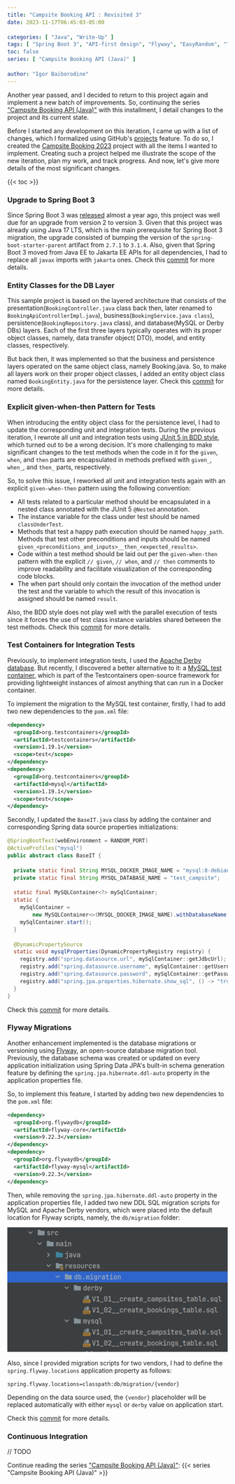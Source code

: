 ```yaml
---
title: "Campsite Booking API : Revisited 3"
date: 2023-11-17T06:45:03-05:00

categories: [ "Java", "Write-Up" ]
tags: [ "Spring Boot 3", "API-first design", "Flyway", "EasyRandom", "Test Containers" ]
toc: false
series: [ "Campsite Booking API (Java)" ]

author: "Igor Baiborodine"
---
```


Another year passed, and I decided to return to this project again and implement a new batch of
improvements. So, continuing the
series ["Campsite Booking API (Java)"](/series/campsite-booking-api-java/) with this installment, I
detail changes to the project and its current state.

<!--more-->

Before I started any development on this iteration, I came up with a list of changes, which I
formalized using
GitHub's [projects](https://docs.github.com/en/issues/planning-and-tracking-with-projects/learning-about-projects/about-projects)
feature. To do so, I created
the [Campsite Booking 2023](https://github.com/users/igor-baiborodine/projects/1/views/1) project
with all the items I wanted to implement. Creating such a project helped me illustrate the scope of
the new iteration, plan my work, and track progress. And now, let's give more details of the most
significant changes.

{{< toc >}}

### Upgrade to Spring Boot 3

Since Spring Boot 3
was [released](https://github.com/spring-projects/spring-boot/wiki/Spring-Boot-3.0-Release-Notes)
almost a year ago, this project was well due for an upgrade from version 2 to version 3. Given that
this project was already using Java 17 LTS, which is the main prerequisite for Spring Boot 3
migration, the upgrade consisted of bumping the version of the `spring-boot-starter-parent` artifact
from `2.7.1` to `3.1.4`. Also, given that Spring Boot 3 moved from Java EE to Jakarta EE APIs for
all dependencies, I had to replace all `javax` imports with `jakarta` ones. Check
this [commit](https://github.com/igor-baiborodine/campsite-booking/commit/c55811131fc34928e084f77e72ae0570e972d882)
for more details.

### Entity Classes for the DB Layer

This sample project is based on the layered architecture that consists of the
presentation(`BookingController.java` class back then, later renamed
to `BookingApiControllerImpl.java`), business(`BookingService.java class`),
persistence(`BookingRepository.java` class), and database(MySQL or Derby DBs) layers. Each of the
first three layers typically operates with its proper object classes, namely, data transfer object(
DTO), model, and entity classes, respectively.

But back then, it was implemented so that the business and persistence layers operated on the same
object class, namely Booking.java. So, to make all layers work on their proper object classes, I
added an entity object class named `BookingEntity.java` for the persistence layer. Check
this [commit](https://github.com/igor-baiborodine/campsite-booking/commit/e2b91df8666561aaab933a936aa2e2ff93e7bdb1)
for more details.

### Explicit given-when-then Pattern for Tests

When introducing the entity object class for the persistence level, I had to update the
corresponding unit and integration tests. During the previous iteration, I rewrote all unit and
integration tests
using [JUnit 5 in BDD style](https://www.kiroule.com/article/campsite-booking-api-revisited-2/#tests-with-junit-5-in-bdd-style),
which turned out to be a wrong decision. It's more challenging to make significant changes to the
test methods when the code in it for the `given`, `when`, and `then` parts are encapsulated in
methods prefixed with `given_`, `when_`, and `then_` parts, respectively.

So, to solve this issue, I reworked all unit and integration tests again with an
explicit `given-when-then` pattern using the following convention:

* All tests related to a particular method should be encapsulated in a nested class annotated with
  the JUnit 5 `@Nested` annotation.
* The instance variable for the class under test should be named `classUnderTest`.
* Methods that test a happy path execution should be named `happy_path`. Methods that test other
  preconditions and inputs should be
  named `given_<preconditions_and_inputs>__then_<expected_results>`.
* Code within a test method should be laid out per the `given-when-then` pattern with the
  explicit `// given`, `// when`, and `// then` comments to improve readability and facilitate
  visualization of the corresponding code blocks.
* The when part should only contain the invocation of the method under the test and the variable to
  which the result of this invocation is assigned should be named `result`.

Also, the BDD style does not play well with the parallel execution of tests since it forces the use
of test class instance variables shared between the test methods. Check
this [commit](https://github.com/igor-baiborodine/campsite-booking/commit/579b4a74ab91159c2ef85d240d1d7007373a8f0f#diff-90ccdaedf224b4323b0c4c71c7d43a589ad486af9415e4a07d389763ca3d8a69)
for more details.

### Test Containers for Integration Tests

Previously, to implement integration tests, I used
the [Apache Derby database](https://db.apache.org/derby/). But recently, I discovered a
better alternative to it: a [MySQL test container](https://testcontainers.com/modules/mysql/), which
is part of the Testcontainers open-source framework for providing lightweight instances of almost
anything that can run in a Docker container.

To implement the migration to the MySQL test container, firstly, I had to add two new dependencies
to the `pom.xml` file:

```xml
<dependency>
  <groupId>org.testcontainers</groupId>
  <artifactId>testcontainers</artifactId>
  <version>1.19.1</version>
  <scope>test</scope>
</dependency>
<dependency>
  <groupId>org.testcontainers</groupId>
  <artifactId>mysql</artifactId>
  <version>1.19.1</version>
  <scope>test</scope>
</dependency>
```

Secondly, I updated the `BaseIT.java` class by adding the container and corresponding Spring data
source properties initializations:

```java
@SpringBootTest(webEnvironment = RANDOM_PORT)
@ActiveProfiles("mysql")
public abstract class BaseIT {

  private static final String MYSQL_DOCKER_IMAGE_NAME = "mysql:8-debian";
  private static final String MYSQL_DATABASE_NAME = "test_campsite";

  static final MySQLContainer<?> mySqlContainer;
  static {
    mySqlContainer =
        new MySQLContainer<>(MYSQL_DOCKER_IMAGE_NAME).withDatabaseName(MYSQL_DATABASE_NAME);
    mySqlContainer.start();
  }

  @DynamicPropertySource
  static void mysqlProperties(DynamicPropertyRegistry registry) {
    registry.add("spring.datasource.url", mySqlContainer::getJdbcUrl);
    registry.add("spring.datasource.username", mySqlContainer::getUsername);
    registry.add("spring.datasource.password", mySqlContainer::getPassword);
    registry.add("spring.jpa.properties.hibernate.show_sql", () -> "true");
  }
}
```

Check
this [commit](https://github.com/igor-baiborodine/campsite-booking/commit/d56c4407a360f68e342e479dc2f41d315bb131ae)
for more details.

### Flyway Migrations

Another enhancement implemented is the database migrations or versioning
using [Flyway](https://documentation.red-gate.com/fd/quickstart-how-flyway-works-184127223.html), an
open-source database migration tool. Previously, the database schema was created or updated on every
application initialization using Spring Data JPA's built-in schema generation feature by defining
the `spring.jpa.hibernate.ddl-auto` property in the application properties file.

So, to implement this feature, I started by adding two new dependencies to the `pom.xml` file:

```xml
<dependency>
  <groupId>org.flywaydb</groupId>
  <artifactId>flyway-core</artifactId>
  <version>9.22.3</version>
</dependency>
<dependency>
  <groupId>org.flywaydb</groupId>
  <artifactId>flyway-mysql</artifactId>
  <version>9.22.3</version>
</dependency>
```

Then, while removing the `spring.jpa.hibernate.ddl-auto` property in the application properties
file, I added two new DDL SQL migration scripts for MySQL and Apache Derby vendors, which were
placed into the default location for Flyway scripts, namely, the `db/migration` folder:

![Flyway Migration Scripts Location](flyway-migration-scripts-location.png)

Also, since I provided migration scripts for two vendors, I had to define
the `spring.flyway.locations` application property as follows:

```properties
spring.flyway.locations=classpath:db/migration/{vendor}
```

Depending on the data source used, the `{vendor}` placeholder will be replaced automatically with
either `mysql` or `derby` value on application start.

Check
this [commit](https://github.com/igor-baiborodine/campsite-booking/commit/c185f58903dd9af924b9d28a844ca45d2a55607a)
for more details.

### Continuous Integration

// TODO

Continue reading the series ["Campsite Booking API (Java)"](/series/campsite-booking-api-java/):
{{< series "Campsite Booking API (Java)" >}}

